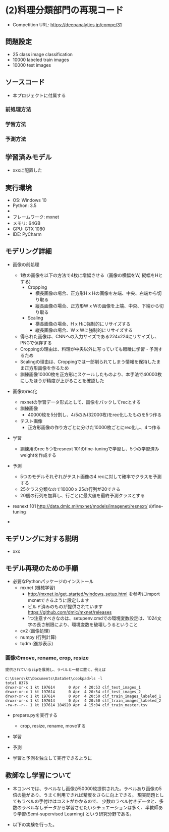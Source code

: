 # (2)料理分類部門の再現コード

* Competition URL: https://deepanalytics.jp/compe/31

## 問題設定

* 25 class image classification
* 10000 labeled train images
* 10000 test images

## ソースコード

* 本プロジェクトに付属する

### 前処理方法

### 学習方法

### 予測方法

## 学習済みモデル

* xxxに配置した

## 実行環境

* OS: Windows 10
* Python: 3.5
* 
* フレームワーク: mxnet
* メモリ: 64GB
* GPU: GTX 1080
* IDE: PyCharm

## モデリング詳細

* 画像の前処理
    * 1枚の画像を以下の方法で4枚に増幅させる（画像の横幅をW, 縦幅をHとする)
        * Cropping
            * 横長画像の場合、正方形H x Hの画像を左端、中央、右端から切り取る
            * 縦長画像の場合、正方形W x Wの画像を上端、中央、下端から切り取る
        * Scaling
            * 横長画像の場合、H x Hに強制的にリサイズする
            * 縦長画像の場合、W x Wに強制的にリサイズする
    * 得られた画像は、CNNへの入力サイズである224x224にリサイズし、PNGで保存する
    * Croppingの理由は、料理が中央以外に写っていても眼瞼に学習・予測するため
    * Scalingの理由は、Croppingでは一部削られてしまう情報を保持したまま正方形画像を作るため
    * 訓練画像10000枚を正方形にスケールしたものより、本手法で40000枚にしたほうが精度が上がることを確認した
    
* 画像のrec化
    * mxnetの学習データ形式として、画像をパックしてrecとする
    * 訓練画像
        * 40000枚を5分割し、4/5のみ(32000枚)をrec化したものを5つ作る
    * テスト画像
        * 正方形画像の作り方ごとに分けた10000枚ごとにrec化し、4つ作る
    
* 学習
    * 訓練用のrec 5つをresnext 101のfine-tuningで学習し、5つの学習済みweightを作成する
    
* 予測
    * 5つのモデルそれぞれがテスト画像の4 recに対して確率でクラスを予測する
    * 25クラス分類なので10000 x 25の行列が20できる
    * 20個の行列を加算し、行ごとに最大値を最終予測クラスとする



* resnext 101 http://data.dmlc.ml/mxnet/models/imagenet/resnext/ のfine-tuning
* 

## モデリングに対する説明

* xxx

## モデル再現のための手順

* 必要なPythonパッケージのインストール
    * mxnet (機械学習)
        * http://mxnet.io/get_started/windows_setup.html を参考にimport mxnetできるように設定します
        * ビルド済みのものが提供されています https://github.com/dmlc/mxnet/releases
        * 1つ注意すべきなのは、setupenv.cmdでの環境変数設定は、1024文字の長さ制限により、環境変数を破壊しうるということ
    * cv2 (画像処理)
    * numpy (行列計算)
    * tqdm (進捗表示)

### 画像のmove, rename, crop, resize

```
提供されているzipを展開し、ラベルと一緒に置く。例えば

C:\Users\kt\Documents\DataSet\cookpad>ls -l
total 8376
drwxr-xr-x 1 kt 197614      0 Apr  4 20:53 clf_test_images_1
drwxr-xr-x 1 kt 197614      0 Apr  4 20:54 clf_test_images_2
drwxr-xr-x 1 kt 197614      0 Apr  4 20:50 clf_train_images_labeled_1
drwxr-xr-x 1 kt 197614      0 Apr  4 20:50 clf_train_images_labeled_2
-rw-r--r-- 1 kt 197614 184920 Apr  4 15:04 clf_train_master.tsv
```
    
* prepare.pyを実行する
    * crop, resize, rename, moveする
    
* 学習

* 予測

* 学習と予測を独立して実行できるように

## 教師なし学習について

* 本コンペでは、ラベルなし画像が50000枚提供された。ラベルあり画像の5倍の量があり、うまく利用できれば精度をさらに向上できる。
現実問題としてもラベルの手付けはコストがかかるので、
少数のラベル付きデータと、多数のラベルなしデータから学習させたいシチュエーションは多く、半教師あり学習(Semi-supervised Learning)
という研究分野である。

* 以下の実験を行った。